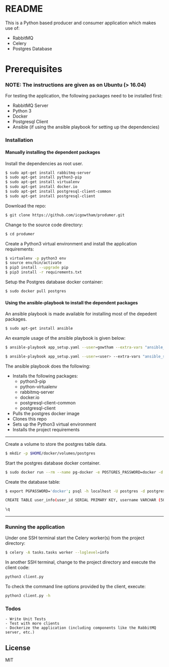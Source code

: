 # README

This is a Python based producer and consumer application which makes use of:
  - RabbitMQ
  - Celery
  - Postgres Database

# Prerequisites
### NOTE: The instructions are given as on Ubuntu (> 16.04)

For testing the application, the following packages need to be installed first:
  - RabbitMQ Server
  - Python 3
  - Docker
  - Postgresql Client
  - Ansible (if using the ansible playbook for setting up the dependencies)
### Installation

#### Manually installing the dependent packages
Install the dependencies as root user.

```sh
$ sudo apt-get install rabbitmq-server
$ sudo apt-get install python3-pip
$ sudo apt-get install virtualenv
$ sudo apt-get install docker.io
$ sudo apt-get install postgresql-client-common
$ sudo apt-get install postgresql-client
```

Download the repo:
```sh
$ git clone https://github.com/icgowtham/produmer.git
```

Change to the source code directory:
```sh
$ cd produmer
```

Create a Python3 virtual environment and install the application requirements:
```sh
$ virtualenv -p python3 env
$ source env/bin/activate
$ pip3 install --upgrade pip
$ pip3 install -r requirements.txt
```

Setup the Postgres database docker container:
```sh
$ sudo docker pull postgres
```

#### Using the ansible-playbook to install the dependent packages
An ansible playbook is made available for installing most of the depedent packages.
```sh
$ sudo apt-get install ansible
```

An example usage of the ansible playbook is given below:
```sh
$ ansible-playbook app_setup.yaml --user=gowtham --extra-vars "ansible_sudo_pass=gowtham location=/home/gowtham/work/tmp"
```

```sh
$ ansible-playbook app_setup.yaml --user=<user> --extra-vars "ansible_sudo_pass=<sudo_password> location=<location_for_files>"
```

The ansible playbook does the following:
  - Installs the following packages:
    - python3-pip
    - python-virtualenv
    - rabbitmq-server
    - docker.io
    - postgresql-client-common
    - postgresql-client
  - Pulls the postgres docker image
  - Clones this repo
  - Sets up the Python3 virtual environment
  - Installs the project requirements

---


Create a volume to store the postgres table data.
```sh
$ mkdir -p $HOME/docker/volumes/postgres
```


Start the postgres database docker container.
```sh
$ sudo docker run --rm --name pg-docker -e POSTGRES_PASSWORD=docker -d -p 5432:5432 -v $HOME/docker/volumes/postgres:/var/lib/postgresql/data postgres
```


Create the database table:
```sh
$ export PGPASSWORD='docker'; psql -h localhost -U postgres -d postgres

CREATE TABLE user_info(user_id SERIAL PRIMARY KEY, username VARCHAR (50) UNIQUE NOT NULL, email VARCHAR (355) UNIQUE NOT NULL);

\q
```

---

### Running the application


Under one SSH terminal start the Celery worker(s) from the project directory:
```sh
$ celery -A tasks.tasks worker --loglevel=info
```

In another SSH terminal, change to the project directory and execute the client code:
```sh
python3 client.py
```

To check the command line options provided by the client, execute: 
```sh
python3 client.py -h
```


### Todos
    - Write Unit Tests
    - Test with more clients
    - Dockerize the application (including components like the RabbitMQ server, etc.)


License
----

MIT
